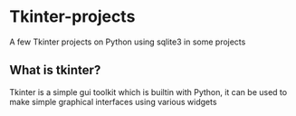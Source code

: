 # Tkinter-projects
A few Tkinter projects on Python using sqlite3 in some projects
## What is tkinter?
Tkinter is a simple gui toolkit which is builtin with Python, it can be used to make simple graphical interfaces using various widgets
